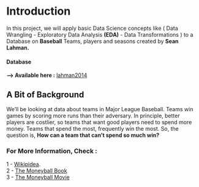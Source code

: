 # Introduction 
In this project, we will apply basic Data Science concepts like ( Data Wrangling - Exploratory Data Analysis __(EDA)__ - Data Transformations ) to a Database on __Baseball__ Teams, players and seasons created by __Sean Lahman.__ <br> 

#### Database
__--> Available here :__ [lahman2014](https://github.com/jknecht/baseball-archive-sqlite/raw/master/lahman2014.sqlite)

## A Bit of Background 
We’ll be looking at data about teams in Major League Baseball. Teams win games by scoring more runs than their adversary. In principle, better players are costlier, so teams that want good players need to spend more money. Teams that spend the most, frequently win the most. So, the question is, __How can a team that can’t spend so much win?__

### For More Information, __Check__ :
1 - [Wikipidea](https://en.wikipedia.org/wiki/Moneyball). <br>
2 - [The Moneyball Book](https://www.amazon.com/Moneyball-The-Winning-Unfair-Game/dp/0393324818) <br>
3 - [The Moneyball Movie](https://www.imdb.com/title/tt1210166/) <br>

